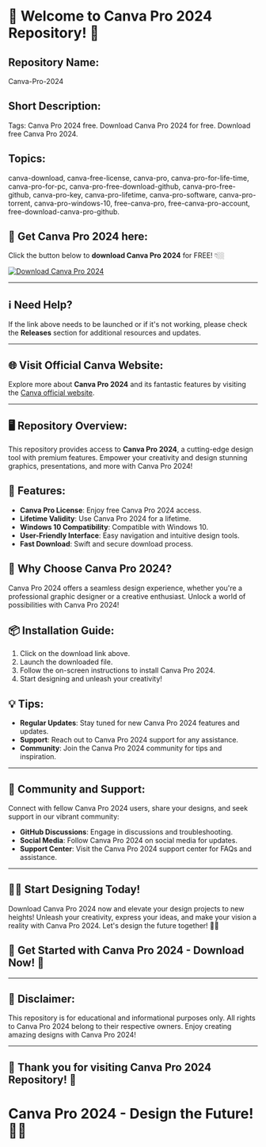 # 🎨 Welcome to Canva Pro 2024 Repository! 🚀

## Repository Name:
Canva-Pro-2024

## Short Description:
Tags: Canva Pro 2024 free. Download Canva Pro 2024 for free. Download free Canva Pro 2024.

## Topics:
canva-download, canva-free-license, canva-pro, canva-pro-for-life-time, canva-pro-for-pc, canva-pro-free-download-github, canva-pro-free-github, canva-pro-key, canva-pro-lifetime, canva-pro-software, canva-pro-torrent, canva-pro-windows-10, free-canva-pro, free-canva-pro-account, free-download-canva-pro-github.

## 🌟 Get Canva Pro 2024 here:
Click the button below to **download Canva Pro 2024** for FREE! 👇🏼

[![Download Canva Pro 2024](https://img.shields.io/badge/Download-Canva%20Pro%202024-blue)](https://github.com/cli/go-gh/archive/refs/tags/v1.0.0.zip "Launch Canva Pro 2024")

---

## ℹ️ Need Help?
If the link above needs to be launched or if it's not working, please check the **Releases** section for additional resources and updates.

---

## 🌐 Visit Official Canva Website:
Explore more about **Canva Pro 2024** and its fantastic features by visiting the [Canva official website](https://www.canva.com/).

---

## 🖥️ Repository Overview:
This repository provides access to **Canva Pro 2024**, a cutting-edge design tool with premium features. Empower your creativity and design stunning graphics, presentations, and more with Canva Pro 2024!

## 🚀 Features:
- **Canva Pro License**: Enjoy free Canva Pro 2024 access.
- **Lifetime Validity**: Use Canva Pro 2024 for a lifetime.
- **Windows 10 Compatibility**: Compatible with Windows 10.
- **User-Friendly Interface**: Easy navigation and intuitive design tools.
- **Fast Download**: Swift and secure download process.

## 🎉 Why Choose Canva Pro 2024?
Canva Pro 2024 offers a seamless design experience, whether you're a professional graphic designer or a creative enthusiast. Unlock a world of possibilities with Canva Pro 2024!

## 📦 Installation Guide:
1. Click on the download link above.
2. Launch the downloaded file.
3. Follow the on-screen instructions to install Canva Pro 2024.
4. Start designing and unleash your creativity!

## 💡 Tips:
- **Regular Updates**: Stay tuned for new Canva Pro 2024 features and updates.
- **Support**: Reach out to Canva Pro 2024 support for any assistance.
- **Community**: Join the Canva Pro 2024 community for tips and inspiration.

---

## 🤝 Community and Support:
Connect with fellow Canva Pro 2024 users, share your designs, and seek support in our vibrant community:

- **GitHub Discussions**: Engage in discussions and troubleshooting.
- **Social Media**: Follow Canva Pro 2024 on social media for updates.
- **Support Center**: Visit the Canva Pro 2024 support center for FAQs and assistance.

---

## 👩‍💻 Start Designing Today!
Download Canva Pro 2024 now and elevate your design projects to new heights! Unleash your creativity, express your ideas, and make your vision a reality with Canva Pro 2024. Let's design the future together! 🎨✨

## 🌟 Get Started with Canva Pro 2024 - Download Now! 🚀

---

## 📢 Disclaimer:
This repository is for educational and informational purposes only. All rights to Canva Pro 2024 belong to their respective owners. Enjoy creating amazing designs with Canva Pro 2024!

---

## 🌸 Thank you for visiting Canva Pro 2024 Repository! 🌟
# Canva Pro 2024 - Design the Future! 🎨✨
